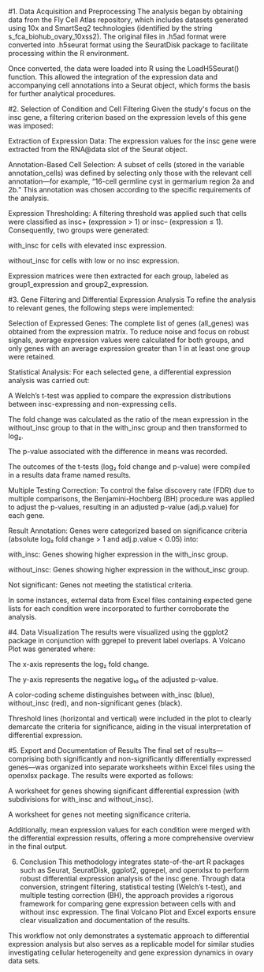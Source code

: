 #1. Data Acquisition and Preprocessing
The analysis began by obtaining data from the Fly Cell Atlas repository, which includes datasets generated using 10x and SmartSeq2 technologies (identified by the string s_fca_biohub_ovary_10xss2). The original files in .h5ad format were converted into .h5seurat format using the SeuratDisk package to facilitate processing within the R environment.

Once converted, the data were loaded into R using the LoadH5Seurat() function. This allowed the integration of the expression data and accompanying cell annotations into a Seurat object, which forms the basis for further analytical procedures.

#2. Selection of Condition and Cell Filtering
Given the study's focus on the insc gene, a filtering criterion based on the expression levels of this gene was imposed:

Extraction of Expression Data:
The expression values for the insc gene were extracted from the RNA@data slot of the Seurat object.

Annotation-Based Cell Selection:
A subset of cells (stored in the variable annotation_cells) was defined by selecting only those with the relevant cell annotation—for example, “16-cell germline cyst in germarium region 2a and 2b.” This annotation was chosen according to the specific requirements of the analysis.

Expression Thresholding:
A filtering threshold was applied such that cells were classified as insc+ (expression > 1) or insc– (expression ≤ 1). Consequently, two groups were generated:

with_insc for cells with elevated insc expression.

without_insc for cells with low or no insc expression.

Expression matrices were then extracted for each group, labeled as group1_expression and group2_expression.

#3. Gene Filtering and Differential Expression Analysis
To refine the analysis to relevant genes, the following steps were implemented:

Selection of Expressed Genes:
The complete list of genes (all_genes) was obtained from the expression matrix. To reduce noise and focus on robust signals, average expression values were calculated for both groups, and only genes with an average expression greater than 1 in at least one group were retained.

Statistical Analysis:
For each selected gene, a differential expression analysis was carried out:

A Welch’s t-test was applied to compare the expression distributions between insc-expressing and non-expressing cells.

The fold change was calculated as the ratio of the mean expression in the without_insc group to that in the with_insc group and then transformed to log₂.

The p-value associated with the difference in means was recorded.

The outcomes of the t-tests (log₂ fold change and p-value) were compiled in a results data frame named results.

Multiple Testing Correction:
To control the false discovery rate (FDR) due to multiple comparisons, the Benjamini-Hochberg (BH) procedure was applied to adjust the p-values, resulting in an adjusted p-value (adj.p.value) for each gene.

Result Annotation:
Genes were categorized based on significance criteria (absolute log₂ fold change > 1 and adj.p.value < 0.05) into:

with_insc: Genes showing higher expression in the with_insc group.

without_insc: Genes showing higher expression in the without_insc group.

Not significant: Genes not meeting the statistical criteria.

In some instances, external data from Excel files containing expected gene lists for each condition were incorporated to further corroborate the analysis.

#4. Data Visualization
The results were visualized using the ggplot2 package in conjunction with ggrepel to prevent label overlaps. A Volcano Plot was generated where:

The x-axis represents the log₂ fold change.

The y-axis represents the negative log₁₀ of the adjusted p-value.

A color-coding scheme distinguishes between with_insc (blue), without_insc (red), and non-significant genes (black).

Threshold lines (horizontal and vertical) were included in the plot to clearly demarcate the criteria for significance, aiding in the visual interpretation of differential expression.

#5. Export and Documentation of Results
The final set of results—comprising both significantly and non-significantly differentially expressed genes—was organized into separate worksheets within Excel files using the openxlsx package. The results were exported as follows:

A worksheet for genes showing significant differential expression (with subdivisions for with_insc and without_insc).

A worksheet for genes not meeting significance criteria.

Additionally, mean expression values for each condition were merged with the differential expression results, offering a more comprehensive overview in the final output.

6. Conclusion
This methodology integrates state-of-the-art R packages such as Seurat, SeuratDisk, ggplot2, ggrepel, and openxlsx to perform robust differential expression analysis of the insc gene. Through data conversion, stringent filtering, statistical testing (Welch’s t-test), and multiple testing correction (BH), the approach provides a rigorous framework for comparing gene expression between cells with and without insc expression. The final Volcano Plot and Excel exports ensure clear visualization and documentation of the results.

This workflow not only demonstrates a systematic approach to differential expression analysis but also serves as a replicable model for similar studies investigating cellular heterogeneity and gene expression dynamics in ovary data sets.
